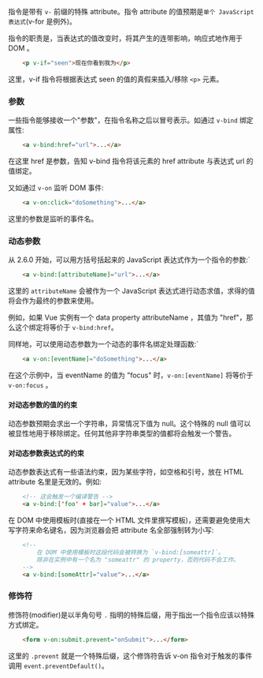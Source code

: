 
指令是带有 `v-` 前缀的特殊 attribute。指令 attribute 的值预期是`单个 JavaScript 表达式`(v-for 是例外)。

指令的职责是，当表达式的值改变时，将其产生的连带影响，响应式地作用于 DOM 。
```html
    <p v-if="seen">现在你看到我为</p>
```
这里，v-if 指令将根据表达式 seen 的值的真假来插入/移除 `<p>` 元素。


### 参数

一些指令能够接收一个"参数"，在指令名称之后以冒号表示。如通过 `v-bind` 绑定属性:
```html
    <a v-bind:href="url">...</a>
```
在这里 href 是参数，告知 v-bind 指令将该元素的 href attribute 与表达式 url 的值绑定。

又如通过 `v-on` 监听 DOM 事件:
```html
    <a v-on:click="doSomething">...</a>
```
这里的参数是监听的事件名。


### 动态参数

从 2.6.0 开始，可以用方括号括起来的 JavaScript 表达式作为一个指令的参数:`
```html
    <a v-bind:[attributeName]="url">...</a>
```
这里的 `attributeName` 会被作为一个 JavaScript 表达式进行动态求值，求得的值将会作为最终的参数来使用。

例如，如果 Vue 实例有一个 data property attributeName ，其值为 "href"，那么这个绑定将等价于 `v-bind:href`。

同样地，可以使用动态参数为一个动态的事件名绑定处理函数:`
```html
    <a v-on:[eventName]="doSomething">...</a>
```
在这个示例中，当 eventName 的值为 "focus" 时，`v-on:[eventName]` 将等价于 `v-on:focus` 。

#### 对动态参数的值的约束

动态参数预期会求出一个字符串，异常情况下值为 null。这个特殊的 null 值可以被显性地用于移除绑定。任何其他非字符串类型的值都将会触发一个警告。

#### 对动态参数表达式的约束

动态参数表达式有一些语法约束，因为某些字符，如空格和引号，放在 HTML attribute 名里是无效的。例如:
```html
    <!-- 这会触发一个编译警告 -->
    <a v-bind:['foo' + bar]="value">...</a>
```

在 DOM 中使用模板时(直接在一个 HTML 文件里撰写模板)，还需要避免使用大写字符来命名键名，因为浏览器会把 attribute 名全部强制转为小写:
```html
    <!--
        在 DOM 中使用模板时这段代码会被转换为 `v-bind:[someattr]`。
        除非在实例中有一个名为 "someattr" 的 property，否则代码不会工作。
    -->
    <a v-bind:[someAttr]="value">...</a>
```


### 修饰符

修饰符(modifier)是以半角句号 `.` 指明的特殊后缀，用于指出一个指令应该以特殊方式绑定。
```html
    <form v-on:submit.prevent="onSubmit">...</form>
```
这里的 `.prevent` 就是一个特殊后缀，这个修饰符告诉 v-on 指令对于触发的事件调用 `event.preventDefault()`。


